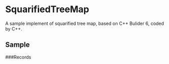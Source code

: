 # SquarifiedTreeMap
A sample implement of squarified tree map, based on C++ Bulider 6, coded by C++.

## Sample
###Records

